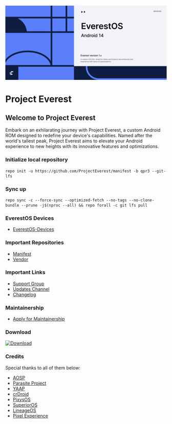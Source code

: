 ![Everest](https://raw.githubusercontent.com/ProjectEverest/.github/main/profile/Everest.svg)

# Project Everest

## Welcome to Project Everest

Embark on an exhilarating journey with Project Everest, a custom Android ROM designed to redefine your device's capabilities. Named after the world's tallest peak, Project Everest aims to elevate your Android experience to new heights with its innovative features and optimizations.

### Initialize local repository
```
repo init -u https://github.com/ProjectEverest/manifest -b qpr3 --git-lfs
```
### Sync up 
```
repo sync -c --force-sync --optimized-fetch --no-tags --no-clone-bundle --prune -j$(nproc --all) && repo forall -c git lfs pull
```

### EverestOS Devices
- [EverestOS-Devices](https://github.com/projecteverest-devices)

### Important Repositories ###
- [Manifest](https://github.com/ProjectEverest/manifest) 
- [Vendor](https://github.com/ProjectEverest/android_vendor_everest)

### Important Links ###
- [Support Group](https://t.me/projecteverest)
- [Updates Channel](https://t.me/EverestOS)
- [Changelog](https://github.com/ProjectEverest/EverestOS_Changelogs/blob/main/README.md)

### Maintainership ###
- [Apply for Maintainership](https://forms.gle/BD6HJBmDu7fevZit5)

### Download ###
[![Download](https://img.shields.io/sourceforge/dt/projecteverest.svg)](https://sourceforge.net/projects/everestos-releases/)

### Credits ###

Special thanks to all of them below:

- [AOSP](https://source.android.com/)
- [Parasite Project](https://github.com/TheParasiteProject)
- [YAAP](https://github.com/yaap)
- [crDroid](https://github.com/crdroidandroid)
- [PixysOS](https://github.com/PixysOS)
- [SuperiorOS](https://github.com/SuperiorOS)
- [LineageOS](https://github.com/LineageOS)
- [Pixel Experience](https://github.com/PixelExperience)
